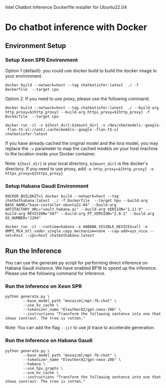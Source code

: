 Intel Chatbot Inference Dockerfile installer for Ubuntu22.04

# Do chatbot inference with Docker

## Environment Setup

### Setup Xeon SPR Environment
Option 1 (default): you could use docker build to build the docker image in your environment.
```
docker build --network=host --tag chatbotinfer:latest  ./ -f Dockerfile  --target cpu
```

Option 2: If you need to use proxy, please use the following command.
```
docker build --network=host --tag chatbotinfer:latest  ./ --build-arg http_proxy=${http_proxy} --build-arg https_proxy=${http_proxy} -f Dockerfile  --target cpu  
```

```
docker run -it -v ${host_dir}:${mount_dir} -v /dev/shm/models--google--flan-t5-xl:/root/.cache/models--google--flan-t5-xl chatbotinfer:latest
```

If you have already cached the original model and the lora model, you may replace the `-v` parameter to map the cached models on your host machine to the location inside your Docker container.

Note: `${host_dir}` is your local directory, `${mount_dir}` is the docker's directory. If you need to use proxy, add `-e http_proxy=${http_proxy} -e https_proxy=${https_proxy}`


### Setup Habana Gaudi Environment
```
DOCKER_BUILDKIT=1 docker build --network=host --tag chatbothabana:latest  ./ -f Dockerfile  --target hpu --build-arg BASE_NAME="base-installer-ubuntu22.04" --build-arg ARTIFACTORY_URL="vault.habana.ai" --build-arg VERSION="1.11.0" --build-arg REVISION="587" --build-arg PT_VERSION="2.0.1" --build-arg OS_NUMBER="2204"
```

```
docker run -it --runtime=habana -e HABANA_VISIBLE_DEVICES=all -e OMPI_MCA_btl_vader_single_copy_mechanism=none --cap-add=sys_nice --net=host --ipc=host chatbothabana:latest 
```

## Run the Inference
You can use the generate.py script for performing direct inference on Habana Gaudi instance. We have enabled BF16 to speed up the inference. Please use the following command for inference.

### Run the Inference on Xeon SPR
```
python generate.py \
        --base_model_path "mosaicml/mpt-7b-chat" \
        --use_kv_cache \
        --tokenizer_name "EleutherAI/gpt-neox-20b" \
        --instructions "Transform the following sentence into one that shows contrast. The tree is rotten."
```

Note: You can add the flag `--jit` to use jit trace to accelerate generation.

### Run the Inference on Habana Gaudi
```
python generate.py \
        --base_model_path "mosaicml/mpt-7b-chat" \
        --tokenizer_name "EleutherAI/gpt-neox-20b" \
        --habana \
        --use_hpu_graphs \
        --use_kv_cache \
        --instructions "Transform the following sentence into one that shows contrast. The tree is rotten."
```
